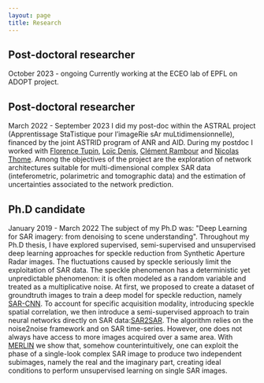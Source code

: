 ```yaml
---
layout: page
title: Research
---
```


## Post-doctoral researcher
<span class="subheading-ED"> October 2023 - ongoing </span>
Currently working at the ECEO lab of EPFL on ADOPT project. 


## Post-doctoral researcher
<span class="subheading-ED"> March 2022 - September 2023 </span>
I did my post-doc within the ASTRAL project (Apprentissage StaTistique pour l’imageRie sAr muLtidimensionnelle), financed by the joint ASTRID program of ANR and AID. During my postdoc I worked with <a href="https://perso.telecom-paristech.fr/tupin/">Florence Tupin</a>, <a href="https://perso.univ-st-etienne.fr/deniloic/">Loïc Denis</a>, <a href="https://cedric.cnam.fr/~rambourc/">Clément Rambour</a> and <a href="https://cedric.cnam.fr/~thomen/">Nicolas Thome</a>. Among the objectives of
the project are the exploration of network architectures suitable for multi-dimensional complex SAR data (inteferometric, polarimetric and tomographic data) and the estimation of uncertainties associated to the network prediction.

## Ph.D candidate
<span class="subheading-ED"> January 2019 - March 2022 </span>
The subject of my Ph.D was: "Deep Learning for SAR imagery: from denoising to scene understanding". Throughout
my Ph.D thesis, I have explored supervised, semi-supervised and unsupervised deep learning approaches for speckle reduction from Synthetic Aperture Radar images. The fluctuations
caused by speckle seriously limit the exploitation of SAR data. The speckle phenomenon has a deterministic yet unpredictable phenomenon: it is often modeled as a random variable and
treated as a multiplicative noise. At first, we proposed to create a dataset of groundtruth images to train a deep model for speckle reduction, namely <a href="https://gitlab.telecom-paris.fr/ring/SAR-CNN">SAR-CNN</a>.
To account for specific acquisition modality, introducing speckle spatial correlation, we then introduce a semi-supervised approach to train neural networks directly on SAR data:<a href="https://gitlab.telecom-paris.fr/ring/SAR2SAR">SAR2SAR</a>.
The algorithm relies on the noise2noise framework and on SAR time-series. However, one does not always have access to more images acquired over a same area. With <a href="https://gitlab.telecom-paris.fr/ring/MERLIN">MERLIN</a> we show
that, somehow counterintuitively, one can exploit the phase of a single-look complex SAR image to produce two independent subimages, namely the real and the imaginary part, creating ideal conditions to
perform unsupervised learning on single SAR images.
